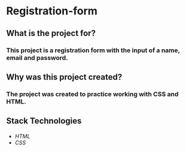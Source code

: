 # **Registration-form**

## **What is the project for?**
### This project is a registration form with the input of a name, email and password.

## **Why was this project created?**
### The project was created to practice working with CSS and HTML.

## **Stack Technologies**
#### 
- *HTML*
- *CSS*